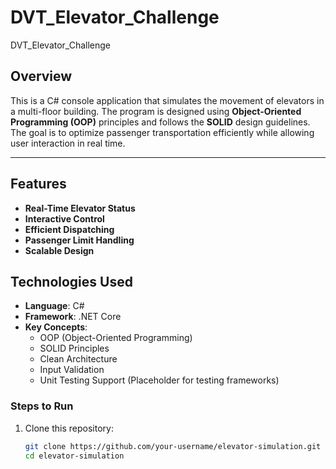 # DVT_Elevator_Challenge
DVT_Elevator_Challenge

## Overview
This is a C# console application that simulates the movement of elevators in a multi-floor building. The program is designed using **Object-Oriented Programming (OOP)** principles and follows the **SOLID** design guidelines. The goal is to optimize passenger transportation efficiently while allowing user interaction in real time.

---

## **Features**
- **Real-Time Elevator Status**
- **Interactive Control**
- **Efficient Dispatching**
- **Passenger Limit Handling**
- **Scalable Design** 


## **Technologies Used**
- **Language**: C#
- **Framework**: .NET Core
- **Key Concepts**:
  - OOP (Object-Oriented Programming)
  - SOLID Principles
  - Clean Architecture
  - Input Validation
  - Unit Testing Support (Placeholder for testing frameworks)

### Steps to Run
1. Clone this repository:
   ```bash
   git clone https://github.com/your-username/elevator-simulation.git
   cd elevator-simulation
